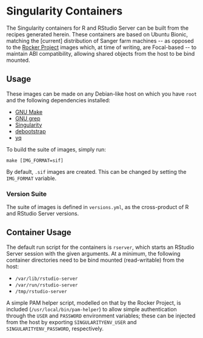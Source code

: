 # Singularity Containers

The Singularity containers for R and RStudio Server can be built from
the recipes generated herein. These containers are based on Ubuntu
Bionic, matching the [current] distribution of Sanger farm machines --
as opposed to the [Rocker Project](https://www.rocker-project.org)
images which, at time of writing, are Focal-based -- to maintain ABI
compatibility, allowing shared objects from the host to be bind mounted.

## Usage

These images can be made on any Debian-like host on which you have
`root` and the following dependencies installed:

* [GNU Make](https://www.gnu.org/software/make)
* [GNU grep](https://www.gnu.org/software/grep)
* [Singularity](https://github.com/sylabs/singularity)
* [debootstrap](https://wiki.debian.org/Debootstrap)
* [yq](https://mikefarah.gitbook.io/yq)

To build the suite of images, simply run:

    make [IMG_FORMAT=sif]

By default, `.sif` images are created. This can be changed by setting
the `IMG_FORMAT` variable.

### Version Suite

The suite of images is defined in `versions.yml`, as the cross-product
of R and RStudio Server versions.

## Container Usage

The default run script for the containers is `rserver`, which starts an
RStudio Server session with the given arguments. At a minimum, the
following container directories need to be bind mounted (read-writable)
from the host:

* `/var/lib/rstudio-server`
* `/var/run/rstudio-server`
* `/tmp/rstudio-server`

A simple PAM helper script, modelled on that by the Rocker Project, is
included (`/usr/local/bin/pam-helper`) to allow simple authentication
through the `USER` and `PASSWORD` environment variables; these can be
injected from the host by exporting `SINGULARITYENV_USER` and
`SINGULARITYENV_PASSWORD`, respectively.
